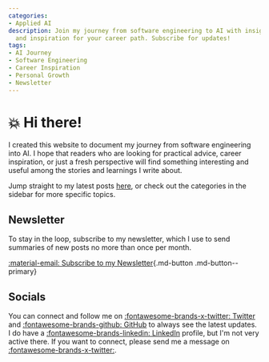 ```yaml
---
categories:
- Applied AI
description: Join my journey from software engineering to AI with insights, tips,
  and inspiration for your career path. Subscribe for updates!
tags:
- AI Journey
- Software Engineering
- Career Inspiration
- Personal Growth
- Newsletter
---
```


# :boom: Hi there!

I created this website to document my journey from software engineering into AI. I hope that readers who are looking for practical advice, career inspiration, or just a fresh perspective will find something interesting and useful among the stories and learnings I write about.

Jump straight to my latest posts [here](writing/index.md), or check out the categories in the sidebar for more specific topics.

## Newsletter

To stay in the loop, subscribe to my newsletter, which I use to send summaries of new posts no more than once per month.  

[:material-email: Subscribe to my Newsletter](https://dub.sh/caie-newsletter){.md-button .md-button--primary}

## Socials 

You can connect and follow me on [:fontawesome-brands-x-twitter: Twitter](https://x.com/bytetweets) and [:fontawesome-brands-github: GitHub](https://github.com/florianbuetow) to always see the latest updates.
I do have a [:fontawesome-brands-linkedin: LinkedIn](https://linkedin.com/in/fbuetow) profile, but I'm not very active there. If you want to connect, please send me a message on [:fontawesome-brands-x-twitter:](https://x.com/bytetweets).